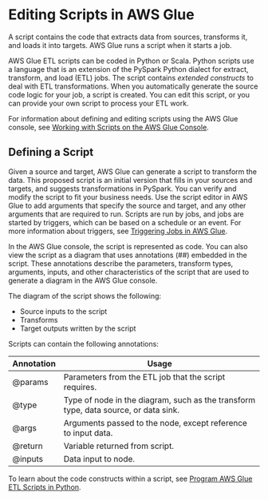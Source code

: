 # Editing Scripts in AWS Glue<a name="edit-script"></a>

A script contains the code that extracts data from sources, transforms it, and loads it into targets\. AWS Glue runs a script when it starts a job\.

AWS Glue ETL scripts can be coded in Python or Scala\. Python scripts use a language that is an extension of the PySpark Python dialect for extract, transform, and load \(ETL\) jobs\. The script contains *extended constructs* to deal with ETL transformations\. When you automatically generate the source code logic for your job, a script is created\. You can edit this script, or you can provide your own script to process your ETL work\.

 For information about defining and editing scripts using the AWS Glue console, see [Working with Scripts on the AWS Glue Console](console-edit-script.md)\.

## Defining a Script<a name="script-defining"></a>

Given a source and target, AWS Glue can generate a script to transform the data\. This proposed script is an initial version that fills in your sources and targets, and suggests transformations in PySpark\. You can verify and modify the script to fit your business needs\. Use the script editor in AWS Glue to add arguments that specify the source and target, and any other arguments that are required to run\. Scripts are run by jobs, and jobs are started by triggers, which can be based on a schedule or an event\. For more information about triggers, see [Triggering Jobs in AWS Glue](trigger-job.md)\.

In the AWS Glue console, the script is represented as code\. You can also view the script as a diagram that uses annotations \(\#\#\) embedded in the script\.  These annotations describe the parameters, transform types, arguments, inputs, and other characteristics of the script that are used to generate a diagram in the AWS Glue console\.

The diagram of the script shows the following:
+ Source inputs to the script
+ Transforms 
+ Target outputs written by the script

Scripts can contain the following annotations:


| Annotation | Usage | 
| --- | --- | 
| @params | Parameters from the ETL job that the script requires\. | 
| @type | Type of node in the diagram, such as the transform type, data source, or data sink\. | 
| @args | Arguments passed to the node, except reference to input data\. | 
| @return | Variable returned from script\. | 
| @inputs | Data input to node\. | 

To learn about the code constructs within a script, see [Program AWS Glue ETL Scripts in Python](aws-glue-programming-python.md)\.